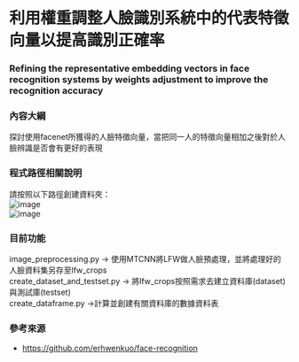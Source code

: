 # 利用權重調整人臉識別系統中的代表特徵向量以提高識別正確率 
### Refining the representative embedding vectors in face recognition systems by weights adjustment to improve the recognition accuracy

### 內容大綱
探討使用facenet所獲得的人臉特徵向量，當把同一人的特徵向量相加之後對於人臉辨識是否會有更好的表現

### 程式路徑相關說明
請按照以下路徑創建資料夾：  
![image](https://imgur.com/9wWcTbY.jpg)    
![image](https://imgur.com/QYMmJzg.jpg)  


### 目前功能
image_preprocessing.py -> 使用MTCNN將LFW做人臉預處理，並將處理好的人臉資料集另存至lfw_crops  
create_dataset_and_testset.py -> 將lfw_crops按照需求去建立資料庫(dataset)與測試庫(testset)  
create_dataframe.py ->計算並創建有關資料庫的數據資料表


### 參考來源
 * https://github.com/erhwenkuo/face-recognition

